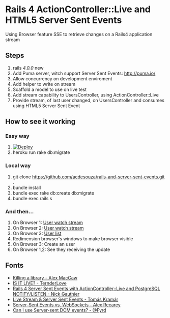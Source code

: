 # Rails 4 ActionController::Live and HTML5 Server Sent Events

Using Browser feature SSE to retrieve changes on a Rails4 application stream

## Steps

  1. rails _4.0.0_ new <project>
  1. Add Puma server, witch support Server Sent Events: http://puma.io/
  1. Allow concurrency on development enviroment
  1. Add helper to write on stream
  1. Scaffold a model to use on live test
  1. Add stream capability to UsersController, using ActionController::Live
  1. Provide stream, of last user changed, on UsersController and consumes using HTML5 Server Sent Event

## How to see it working

### Easy way

 1. [![Deploy](https://www.herokucdn.com/deploy/button.png)](https://heroku.com/deploy?template=https://github.com/acdesouza/rails-and-server-sent-events)
 1. heroku run rake db:migrate
 

### Local way

  1. git clone https://github.com/acdesouza/rails-and-server-sent-events.git .
  1. bundle install
  1. bundle exec rake db:create db:migrate
  1. bundle exec rails s

### And then...

  1. On Browser 1: [User watch stream](http://localhost:3000)
  1. On Browser 2: [User watch stream](http://localhost:3000)
  1. On Browser 3: [User list](http://localhost:3000/users)
  1. Redimension browser's windows to make browser visible
  1. On Browser 3: Create an user
  1. On Browser 1,2: See they receiving the update

## Fonts
  * [Killing a library - Alex MacCaw](http://blog.alexmaccaw.com/killing-a-library)
  * [IS IT LIVE? - TernderLove](http://tenderlovemaking.com/2012/07/30/is-it-live.html)
  * [Rails 4 Server Sent Events with ActionController::Live and PostgreSQL NOTIFY/LISTEN - Nick Gauthier](http://ngauthier.com/2013/02/rails-4-sse-notify-listen.html)
  * [Live Stream & Server Sent Events - Tomás Kramár](http://www.slideshare.net/tkramar/sse-14502043)
  * [Server-Sent Events vs. WebSockets - Alex Recarey](http://stackoverflow.com/a/5326159/436552)
  * [Can I use Server-sent DOM events? - @Fyrd](http://caniuse.com/eventsource)

